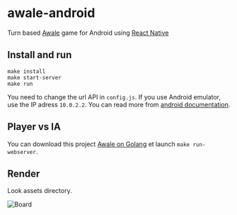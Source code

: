 # awale-android

Turn based [Awale](https://fr.wikipedia.org/wiki/Awal%C3%A9) game for Android using [React Native](https://facebook.github.io/react-native/)

## Install and run

```
make install
make start-server
make run
```

You need to change the url API in `config.js`. If you use Android emulator, use the IP adress `10.0.2.2`. You can read more from [android documentation](https://developer.android.com/studio/run/emulator-commandline.html#networkaddresses).

## Player vs IA

You can download this project [Awale on Golang](https://github.com/marmelab/awale-go) et launch `make run-webserver`.


## Render

Look assets directory.

![Board](https://github.com/marmelab/awale-android/assets/board.png)
